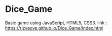 # Dice_Game
Basic game using JavaScript, HTML5, CSS3.
link : https://rizveove.github.io/Dice_Game/index.html
